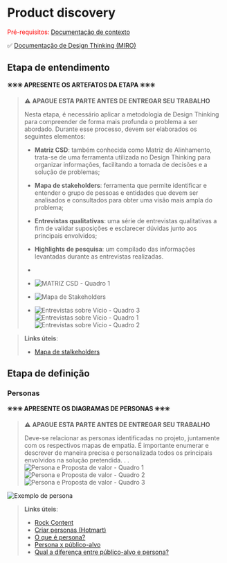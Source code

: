 # Product discovery

<span style="color:red">Pré-requisitos: <a href="01-Contexto.md"> Documentação de contexto</a></span>

✅ [Documentação de Design Thinking (MIRO)](files/processo-dt.pdf)

## Etapa de entendimento

**✳️✳️✳️ APRESENTE OS ARTEFATOS DA ETAPA  ✳️✳️✳️**

> ⚠️ **APAGUE ESTA PARTE ANTES DE ENTREGAR SEU TRABALHO**
>
> Nesta etapa, é necessário aplicar a metodologia de Design Thinking para compreender de forma mais profunda o problema a ser abordado. Durante esse processo, devem ser elaborados os seguintes elementos:
>
> * **Matriz CSD**:  também conhecida como Matriz de Alinhamento, trata-se de uma ferramenta utilizada no Design Thinking para organizar informações, facilitando a tomada de decisões e a solução de problemas;
> * **Mapa de stakeholders**: ferramenta que permite identificar e entender o grupo de pessoas e entidades que devem ser analisados e consultados para obter uma visão mais ampla do problema;
> * **Entrevistas qualitativas**: uma série de entrevistas qualitativas a fim de validar suposições e esclarecer dúvidas junto aos principais envolvidos;
> * **Highlights de pesquisa**: um compilado das informações levantadas durante as entrevistas realizadas.
>
> * 
> * ![MATRIZ CSD - Quadro 1](https://github.com/user-attachments/assets/b3995178-0933-43e7-8dfc-579aba8280f1)
> * ![Mapa de Stakeholders](https://github.com/user-attachments/assets/47cf5925-18f9-4996-ae13-7d0803f5a782)
> * ![Entrevistas sobre Vício - Quadro 3](https://github.com/user-attachments/assets/8ae8b013-a879-4189-98d4-22cb76a6c11b)
    ![Entrevistas sobre Vício - Quadro 1](https://github.com/user-attachments/assets/0a545dad-cc1b-4be5-829d-3e53663d51b6)
    ![Entrevistas sobre Vício - Quadro 2](https://github.com/user-attachments/assets/cc3514b6-e02c-4a51-8a0a-e98997a1f3af)






> **Links úteis**:
> - [Mapa de stalkeholders](https://www.racecomunicacao.com.br/blog/como-fazer-o-mapeamento-de-stakeholders/)

## Etapa de definição

### Personas

**✳️✳️✳️ APRESENTE OS DIAGRAMAS DE PERSONAS ✳️✳️✳️**

> ⚠️ **APAGUE ESTA PARTE ANTES DE ENTREGAR SEU TRABALHO**
>
> Deve-se relacionar as personas identificadas no projeto, juntamente com os respectivos mapas de empatia. É importante enumerar e descrever de maneira precisa e personalizada todos os principais envolvidos na solução pretendida.
> .
> .
> ![Persona e Proposta de valor - Quadro 1](https://github.com/user-attachments/assets/15fdc091-1b37-4654-b013-396b7fab42b8)
![Persona e Proposta de valor - Quadro 2](https://github.com/user-attachments/assets/1e3bb64b-b505-4a09-8dc4-2dda72a32bdc)
![Persona e Proposta de valor - Quadro 3](https://github.com/user-attachments/assets/54f4a4e1-0acd-4855-a8a1-126fcf70c7ba)



![Exemplo de persona](images/exemplo-persona.png)


> **Links úteis**:
> - [Rock Content](https://rockcontent.com/blog/personas/)
> - [Criar personas (Hotmart)](https://blog.hotmart.com/pt-br/como-criar-persona-negocio/)
> - [O que é persona?](https://resultadosdigitais.com.br/blog/persona-o-que-e/)
> - [Persona x público-alvo](https://flammo.com.br/blog/persona-e-publico-alvo-qual-a-diferenca/)
> - [Qual a diferença entre público-alvo e persona?](https://rockcontent.com/blog/diferenca-publico-alvo-e-persona/)
